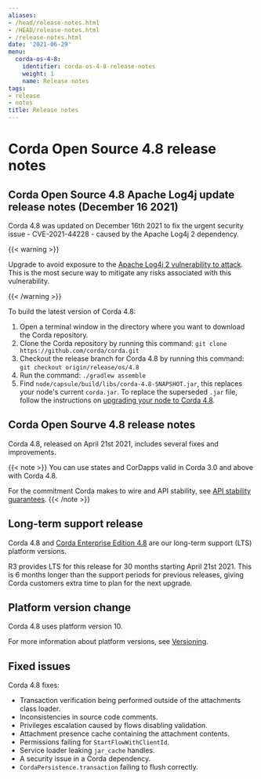 ```yaml
---
aliases:
- /head/release-notes.html
- /HEAD/release-notes.html
- /release-notes.html
date: '2021-06-29'
menu:
  corda-os-4-8:
    identifier: corda-os-4-8-release-notes
    weight: 1
    name: Release notes
tags:
- release
- notes
title: Release notes
---
```



# Corda Open Source 4.8 release notes

## Corda Open Source 4.8 Apache Log4j update release notes (December 16 2021)

Corda 4.8 was updated on December 16th 2021 to fix the urgent security issue - CVE-2021-44228 - caused by the Apache Log4j 2 dependency.

{{< warning >}}

Upgrade to avoid exposure to the [Apache Log4j 2 vulnerability to attack](https://nvd.nist.gov/vuln/detail/CVE-2021-44228). This is the most secure way to mitigate any risks associated with this vulnerability.

{{< /warning >}}

To build the latest version of Corda 4.8:

1. Open a terminal window in the directory where you want to download the Corda repository.
2. Clone the Corda repository by running this command:
   `git clone https://github.com/corda/corda.git`
3. Checkout the release branch for Corda 4.8 by running this command:
   `git checkout origin/release/os/4.8`
4. Run the command:
   `./gradlew assemble`
5. Find `node/capsule/build/libs/corda-4.8-SNAPSHOT.jar`, this replaces your node's current `corda.jar`. To replace the superseded `.jar` file, follow the instructions on [upgrading your node to Corda 4.8](node-upgrade-notes.md).

## Corda Open Sourve 4.8 release notes

Corda 4.8, released on April 21st 2021, includes several fixes and improvements.

{{< note >}}
You can use states and CorDapps valid in Corda 3.0 and above with Corda 4.8.


For the commitment Corda makes to wire and API stability, see [API stability guarantees](../../../../../en/platform/corda/4.8/open-source/api-stability-guarantees.md).
{{< /note >}}

## Long-term support release

Corda 4.8 and [Corda Enterprise Edition 4.8](../../../../../en/platform/corda/4.8/enterprise/release-notes-enterprise.md) are our long-term support (LTS) platform versions.

R3 provides LTS for this release for 30 months starting April 21st 2021. This is 6 months longer than the support periods for previous releases, giving Corda customers extra time to plan for the next upgrade.

## Platform version change

Corda 4.8 uses platform version 10.

For more information about platform versions, see [Versioning](../../../../../en/platform/corda/4.8/open-source/versioning.md).

## Fixed issues

Corda 4.8 fixes:

* Transaction verification being performed outside of the attachments class loader.
* Inconsistencies in source code comments.
* Privileges escalation caused by flows disabling validation.
* Attachment presence cache containing the attachment contents.
* Permissions failing for `StartFlowWithClientId`.
* Service loader leaking `jar_cache` handles.
* A security issue in a Corda dependency.
* `CordaPersistence.transaction` failing to flush correctly.
